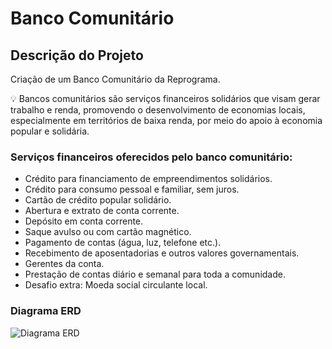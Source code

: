 # Banco Comunitário

## Descrição do Projeto

Criação de um Banco Comunitário da Reprograma.

💡 Bancos comunitários são serviços financeiros solidários que visam gerar trabalho e renda, promovendo o desenvolvimento de economias locais, especialmente em territórios de baixa renda, por meio do apoio à economia popular e solidária.

### Serviços financeiros oferecidos pelo banco comunitário:
- Crédito para financiamento de empreendimentos solidários.
- Crédito para consumo pessoal e familiar, sem juros.
- Cartão de crédito popular solidário.
- Abertura e extrato de conta corrente.
- Depósito em conta corrente.
- Saque avulso ou com cartão magnético.
- Pagamento de contas (água, luz, telefone etc.).
- Recebimento de aposentadorias e outros valores governamentais.
- Gerentes da conta.
- Prestação de contas diário e semanal para toda a comunidade.
- Desafio extra: Moeda social circulante local.

### Diagrama ERD

![Diagrama ERD](images/diagrama_erd.png)
